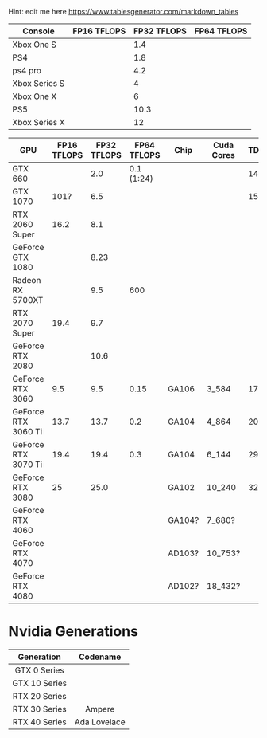 Hint: edit me here https://www.tablesgenerator.com/markdown_tables


| Console       | FP16 TFLOPS | FP32 TFLOPS | FP64 TFLOPS |
|---------------|-------------|-------------|-------------|
| Xbox One S    |             | 1.4         |             |
| PS4           |             | 1.8         |             |
| ps4 pro       |             | 4.2         |             |
| Xbox Series S |             | 4           |             |
| Xbox One X    |             | 6           |             |
| PS5           |             | 10.3        |             |
| Xbox Series X |             | 12          |             |
 
| GPU                  | FP16 TFLOPS | FP32 TFLOPS | FP64 TFLOPS | Chip   | Cuda Cores | TDP[W] | Power target |
|----------------------|-------------|-------------|-------------|--------|------------|--------|--------------|
| GTX 660              |             |  2.0        | 0.1 (1:24)  |        |            | 140    | 115          |
| GTX 1070             | 101?        |  6.5        |             |        |            | 150    |              |
| RTX 2060 Super       | 16.2        |  8.1        |             |        |            |        |              |
| GeForce GTX 1080     |             |  8.23       |             |        |            |        |              |
| Radeon RX 5700XT     |             |  9.5        | 600         |        |            |        |              |
| RTX 2070 Super       | 19.4        |  9.7        |             |        |            |        |              |
| GeForce RTX 2080     |             | 10.6        |             |        |            |        |              |
| GeForce RTX 3060     |  9.5        |  9.5        | 0.15        | GA106  |  3_584     | 170    |              |
| GeForce RTX 3060 Ti  | 13.7        | 13.7        | 0.2         | GA104  |  4_864     | 200    |              |
| GeForce RTX 3070 Ti  | 19.4        | 19.4        | 0.3         | GA104  |  6_144     | 290    |              |
| GeForce RTX 3080     | 25          | 25.0        |             | GA102  | 10_240     | 320    |              |
| GeForce RTX 4060     |             |             |             | GA104? |  7_680?    |        |              |
| GeForce RTX 4070     |             |             |             | AD103? | 10_753?    |        |              |
| GeForce RTX 4080     |             |             |             | AD102? | 18_432?    |        |              |

# Nvidia Generations

|   Generation  |   Codename   |
|:-------------:|:------------:|
| GTX  0 Series |              |
| GTX 10 Series |              |
| RTX 20 Series |              |
| RTX 30 Series |    Ampere    |
| RTX 40 Series | Ada Lovelace |
